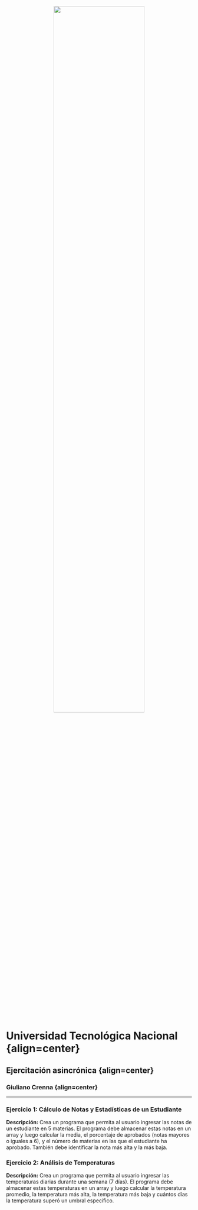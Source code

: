 <div align="center">
    <img src="https://www.radiouniversidad.com.ar/wp-content/uploads/2015/01/logo-utn1.jpg" width="70%">
</div>

# Universidad Tecnológica Nacional {align=center}
## Ejercitación asincrónica {align=center}
### Giuliano Crenna {align=center}

---

### Ejercicio 1: Cálculo de Notas y Estadísticas de un Estudiante

**Descripción:** Crea un programa que permita al usuario ingresar las notas de un estudiante en 5 materias. El programa debe almacenar estas notas en un array y luego calcular la media, el porcentaje de aprobados (notas mayores o iguales a 6), y el número de materias en las que el estudiante ha aprobado. También debe identificar la nota más alta y la más baja.


### Ejercicio 2: Análisis de Temperaturas

**Descripción:** Crea un programa que permita al usuario ingresar las temperaturas diarias durante una semana (7 días). El programa debe almacenar estas temperaturas en un array y luego calcular la temperatura promedio, la temperatura más alta, la temperatura más baja y cuántos días la temperatura superó un umbral específico.
